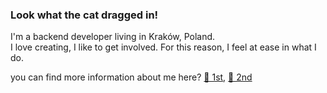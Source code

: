 ### Look what the cat dragged in!

I'm a backend developer living in Kraków, Poland.  
I love creating, I like to get involved. For this reason, I feel at ease in what I do.

you can find more information about me here? [📝 1st](https://slaskie.naszemiasto.pl/chlopaki-z-rudy-slaskiej-tworza-slaska-wersje-popularnej/ar/c12-3194157), [📝 2nd](https://rudaslaska.com.pl/i,ruda-slaska-w-gta,200274,759399.html)
